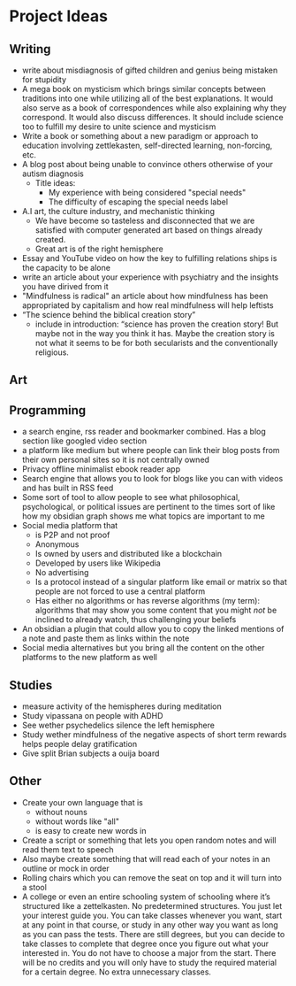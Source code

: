 # Project Ideas

## Writing

- write about misdiagnosis of gifted children and genius being mistaken for stupidity
- A mega book on mysticism which brings similar concepts between traditions into one while utilizing all of the best explanations. It would also serve as a book of correspondences while also explaining why they correspond. It would also discuss differences. It should include science too to fulfill my desire to unite science and mysticism
- Write a book or something about a new paradigm or approach to education involving zettlekasten, self-directed learning, non-forcing, etc.
- A blog post about being unable to convince others otherwise of your autism diagnosis
	- Title ideas:
		- My experience with being considered "special needs"
		- The difficulty of escaping the special needs label
- A.I art, the culture industry, and mechanistic thinking
	- We have become so tasteless and disconnected that we are satisfied with computer generated art based on things already created.
	- Great art is of the right hemisphere
- Essay and YouTube video on how the key to fulfilling relations ships is the capacity to be alone
- write an article about your experience with psychiatry and the insights you have dirived from it
- "Mindfulness is radical" an article about how mindfulness has been appropriated by capitalism and how real mindfulness will help leftists
- “The science behind the biblical creation story”
    - include in introduction: “science has proven the creation story! But maybe not in the way you think it has. Maybe the creation story is not what it seems to be for both secularists and the conventionally religious.

## Art
## Programming

- a search engine, rss reader and bookmarker combined. Has a blog section like googled video section
- a platform like medium but where people can link their blog posts from their own personal sites so it is not centrally owned
- Privacy offline minimalist ebook reader app
- Search engine that allows you to look for blogs like you can with videos and has built in RSS feed
- Some sort of tool to allow people to see what philosophical, psychological, or political issues are pertinent to the times sort of like how my obsidian graph shows me what topics are important to me
- Social media platform that
	- is P2P and not proof
	- Anonymous 
	- Is owned by users and distributed like a blockchain
	- Developed by users like Wikipedia
	- No advertising
	- Is a protocol instead of a singular platform like email or matrix so that people are not forced to use a central platform
	- Has either no algorithms or has reverse algorithms (my term): algorithms that may show you some content that you might _not_ be inclined to already watch, thus challenging your beliefs
- An obsidian a plugin that could allow you to copy the linked mentions of a note and paste them as links within the note
- Social media alternatives but you bring all the content on the other platforms to the new platform as well

## Studies

- measure activity of the hemispheres during meditation
- Study vipassana on people with ADHD
- See wether psychedelics silence the left hemisphere
- Study wether mindfulness of the negative aspects of short term rewards helps people delay gratification
- Give split Brian subjects a ouija board

## Other

- Create your own language that is
	- without nouns
	- without words like "all" 
	- is easy to create new words in
- Create a script or something that lets you open random notes and will read them text to speech
- Also maybe create something that will read each of your notes in an outline or mock in order
- Rolling chairs which you can remove the seat on top and it will turn into a stool
- A college or even an entire schooling system of schooling where it’s structured like a zettelkasten. No predetermined structures. You just let your interest guide you. You can take classes whenever you want, start at any point in that course, or study in any other way you want as long as you can pass the tests. There are still degrees, but you can decide to take classes to complete that degree once you figure out what your interested in. You do not have to choose a major from the start. There will be no credits and you will only have to study the required material for a certain degree. No extra unnecessary classes.
